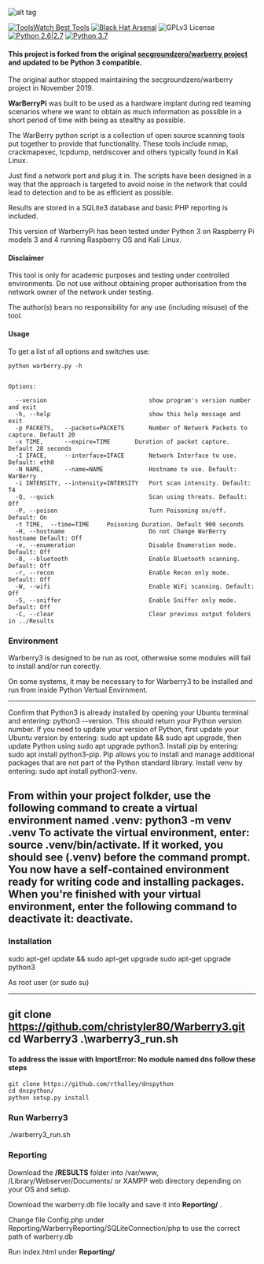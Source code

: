 ![alt tag](https://github.com/secgroundzero/warberry/blob/master/Warberry_Logo_Transparent.png)

[![ToolsWatch Best Tools](https://www.toolswatch.org/badges/toptools/2016.svg)](https://www.toolswatch.org/2017/02/2016-top-security-tools-as-voted-by-toolswatch-org-readers/)
[![Black Hat Arsenal](https://www.toolswatch.org/badges/arsenal/2016.svg)](https://www.blackhat.com/us-16/arsenal.html)
![GPLv3 License](https://img.shields.io/badge/License-GPLv3-red.svg)
[![Python 2.6|2.7](https://img.shields.io/badge/python-2.6|2.7-yellow.svg)](https://www.python.org/)
[![Python 3.7](https://user-images.githubusercontent.com/24506694/120064697-78738a80-c065-11eb-844b-00966884b20a.png)](https://www.python.org/)

#### This project is forked from the original [secgroundzero/warberry project](https://github.com/secgroundzero/warberry) and updated to be Python 3 compatible.

The original author stopped maintaining the secgroundzero/warberry project in November 2019. 
 
**WarBerryPi** was built to be used as a hardware implant during red teaming scenarios where we want to obtain as much information as possible in a short period of time with being as stealthy as possible. 

The WarBerry python script is a collection of open source scanning tools put together to provide that functionality. These tools include nmap, crackmapexec, tcpdump, netdiscover and others typically found in Kali Linux. 

Just find a network port and plug it in. The scripts have been designed in a way that the approach is targeted to avoid noise in the network that could lead to detection and to be as efficient as possible. 

Results are stored in a SQLite3 database and basic PHP reporting is included.

This version of WarberryPi has been tested under Python 3 on Raspberry Pi models 3 and 4 running Raspberry OS and Kali Linux. 


#### Disclaimer
This tool is only for academic purposes and testing under controlled environments. Do not use without obtaining proper authorisation from the network owner of the network under testing.

The author(s) bears no responsibility for any use (including misuse) of the tool.


#### Usage

To get a list of all options and switches use:

```python warberry.py -h```
```

Options:

  --version                             show program's version number and exit
  -h, --help                            show this help message and exit
  -p PACKETS,   --packets=PACKETS       Number of Network Packets to capture. Default 20
  -x TIME,      --expire=TIME		Duration of packet capture. Default 20 seconds
  -I IFACE,     --interface=IFACE       Network Interface to use. Default: eth0
  -N NAME,      --name=NAME             Hostname to use. Default: WarBerry
  -i INTENSITY, --intensity=INTENSITY   Port scan intensity. Default: T4
  -Q, --quick                           Scan using threats. Default: Off
  -P, --poison                          Turn Poisoning on/off. Default: On
  -t TIME, 	--time=TIME		Poisoning Duration. Default 900 seconds
  -H, --hostname                        Do not Change WarBerry hostname Default: Off
  -e, --enumeration                     Disable Enumeration mode. Default: Off
  -B, --bluetooth                       Enable Bluetooth scanning. Default: Off
  -r, --recon                           Enable Recon only mode. Default: Off
  -W, --wifi                            Enable WiFi scanning. Default: Off
  -S, --sniffer                         Enable Sniffer only mode. Default: Off
  -C, --clear                           Clear previous output folders in ../Results

```

### Environment

Warberry3 is designed to be run as root, otherwsise some modules will fail to install and/or run corectly.

On some systems, it may be necessary to for Warberry3 to be installed and run from inside Python Vertual Envirnment.

---
Confirm that Python3 is already installed by opening your Ubuntu terminal and entering: python3 --version. This should return your Python version number. If you need to update your version of Python, first update your Ubuntu version by entering: sudo apt update && sudo apt upgrade, then update Python using sudo apt upgrade python3.
Install pip by entering: sudo apt install python3-pip. Pip allows you to install and manage additional packages that are not part of the Python standard library.
Install venv by entering: sudo apt install python3-venv.

From within your project folkder, use the following command to create a virtual environment named .venv: python3 -m venv .venv
To activate the virtual environment, enter: source .venv/bin/activate. If it worked, you should see (.venv) before the command prompt. 
You now have a self-contained environment ready for writing code and installing packages. 
When you're finished with your virtual environment, enter the following command to deactivate it: deactivate.
---

### Installation

sudo apt-get update && sudo apt-get upgrade
sudo apt-get upgrade python3

As root user (or sudo su)

---
git clone https://github.com/christyler80/Warberry3.git
cd Warberry3
.\warberry3_run.sh
---

#### To address the issue with ImportError: No module named dns follow these steps

```
git clone https://github.com/rthalley/dnspython
cd dnspython/
python setup.py install
```

### Run Warberry3 

./warberry3_run.sh


### Reporting 

Download the **/RESULTS** folder into /var/www, /Library/Webserver/Documents/  or XAMPP web directory depending on your OS and setup.

Download the warberry.db file locally and save it into **Reporting/** .

Change file Config.php under Reporting/WarberryReporting/SQLiteConnection/php to use the correct path of warberry.db

Run index.html under **Reporting/**

